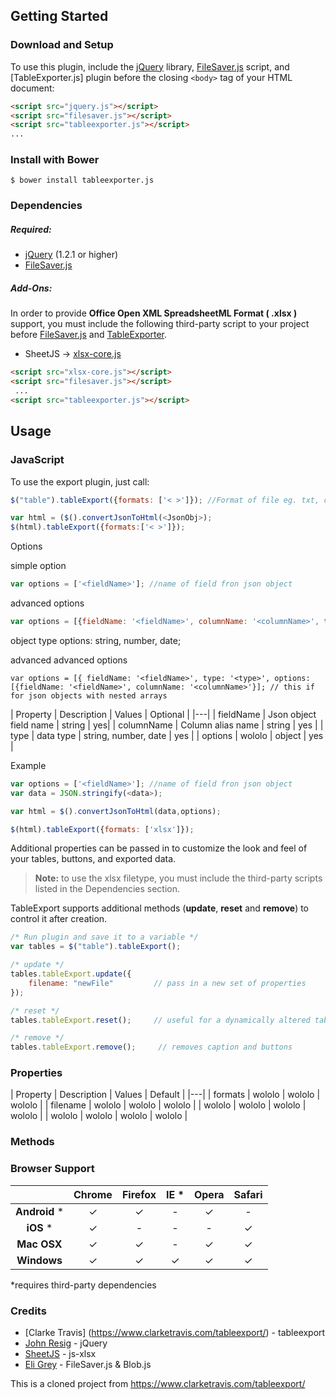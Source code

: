 ## Getting Started

### Download and Setup

To use this plugin, include the [jQuery](https://jquery.com) library, [FileSaver.js](https://github.com/eligrey/FileSaver.js/) script, and [TableExporter.js] plugin before the closing `<body>` tag of your HTML document:

```html
<script src="jquery.js"></script>
<script src="filesaver.js"></script>
<script src="tableexporter.js"></script>
...
```

### Install with Bower

```shell
$ bower install tableexporter.js
```

### Dependencies

##### Required:

* [jQuery](https://jquery.com) (1.2.1 or higher)
* [FileSaver.js](https://github.com/eligrey/FileSaver.js/)


##### Add-Ons:
In order to provide **Office Open XML SpreadsheetML Format ( .xlsx )** support, you must include the following third-party script to your project before [FileSaver.js](https://github.com/eligrey/FileSaver.js/) and [TableExporter](https://github.com/SimonSch/HtmlTableExporter).

* SheetJS -> [xlsx-core.js](https://github.com/SheetJS/js-xlsx)

```html
<script src="xlsx-core.js"></script>
<script src="filesaver.js"></script>
 ...
<script src="tableexporter.js"></script>
```

## Usage

### JavaScript

To use the export plugin, just call:

```js
$("table").tableExport({formats: ['< >']}); //Format of file eg. txt, csv, xls, xlsx

var html = ($().convertJsonToHtml(<JsonObj>);
$(html).tableExport({formats:['< >']});
```

Options 

simple option
```js
var options = ['<fieldName>']; //name of field fron json object
```

advanced options
```js
var options = [{fieldName: '<fieldName>', columnName: '<columnName>', type: '<type>'}]; //name of field from json object, column name alias (optional), object type (optional)
```

object type options: string, number, date; 

advanced advanced options
```
var options = [{ fieldName: '<fieldName>', type: '<type>', options:[{fieldName: '<fieldName>', columnName: '<columnName>'}]; // this if for json objects with nested arrays
```

| Property | Description | Values | Optional |
|---|
|  fieldName  |  Json object field name     | string |  yes|
|  columnName  |  Column alias name     | string | yes |
|  type  |  data type     | string, number, date | yes |
|  options  |  wololo     | object | yes |

Example

```js
var options = ['<fieldName>']; //name of field fron json object
var data = JSON.stringify(<data>);

var html = $().convertJsonToHtml(data,options);

$(html).tableExport({formats: ['xlsx']});
```


Additional properties can be passed in to customize the look and feel of your tables, buttons, and exported data.

> **Note:**  to use the xlsx filetype, you must include the third-party scripts listed in the Dependencies section.

TableExport supports additional methods (**update**, **reset** and **remove**) to control it after creation.

```js
/* Run plugin and save it to a variable */
var tables = $("table").tableExport();
```

```js
/* update */
tables.tableExport.update({
    filename: "newFile"         // pass in a new set of properties
});

/* reset */
tables.tableExport.reset();     // useful for a dynamically altered table

/* remove */
tables.tableExport.remove();     // removes caption and buttons
```

### Properties

| Property | Description | Values | Default |
|---|
|  formats  |  wololo     | wololo | wololo  |
|  filename  |  wololo     | wololo | wololo  |
|  wololo  |  wololo     | wololo | wololo  |
|  wololo  |  wololo     | wololo | wololo  |

### Methods



### Browser Support

|  | Chrome | Firefox | IE *  | Opera | Safari |
| :------: | :------: | :-------: | :---: | :-----: | :------: |
| __Android__ * |    &#10003;   |    &#10003;    | - |   &#10003;   |  -   |
| __iOS__ * |    &#10003;   |  -    | - |   -   |   &#10003;    |
| **Mac OSX**|    &#10003;   |    &#10003;    | - |   &#10003;  |   &#10003;    |
| **Windows** |    &#10003;   |    &#10003;    | &#10003; |   &#10003;   |   &#10003;    |

*requires third-party dependencies


### Credits

* [Clarke Travis] (https://www.clarketravis.com/tableexport/) - tableexport
* [John Resig](https://github.com/jeresig) - jQuery
* [SheetJS](https://github.com/SheetJS) - js-xlsx 
* [Eli Grey](https://github.com/eligrey) - FileSaver.js & Blob.js

This is a cloned project from https://www.clarketravis.com/tableexport/
